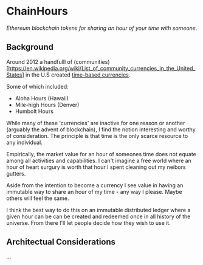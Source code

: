 # ChainHours
_Ethereum blockchain tokens for sharing an hour of your time with someone._

## Background
Around 2012 a handfulll of (communities)[https://en.wikipedia.org/wiki/List_of_community_currencies_in_the_United_States] in the U.S created [time-based currencies](https://en.wikipedia.org/wiki/Time-based_currency).

Some of which included:
* Aloha Hours (Hawaii)
* Mile-high Hours (Denver)
* Humbolt Hours

While many of these 'currencies' are inactive for one reason or another (arguably the advent of blockchain), I find the notion interesting and worthy of consideration. The principle is that time is the only scarce resource to any individual.

Empirically, the market value for an hour of someones time does not equate among all activities and capabilities. I can't imagine a free world where an hour of heart surgury is worth that hour I spent cleaning out my neibors gutters.

Aside from the intention to become a currency I see value in having an immutable way to share an hour of my time - any way I please. Maybe others will feel the same.

I think the best way to do this on an immutable distributed ledger where a given hour can be can be created and redeemed once in all history of the universe. From there I'll let people decide how they wish to use it.

## Architectual Considerations
...

